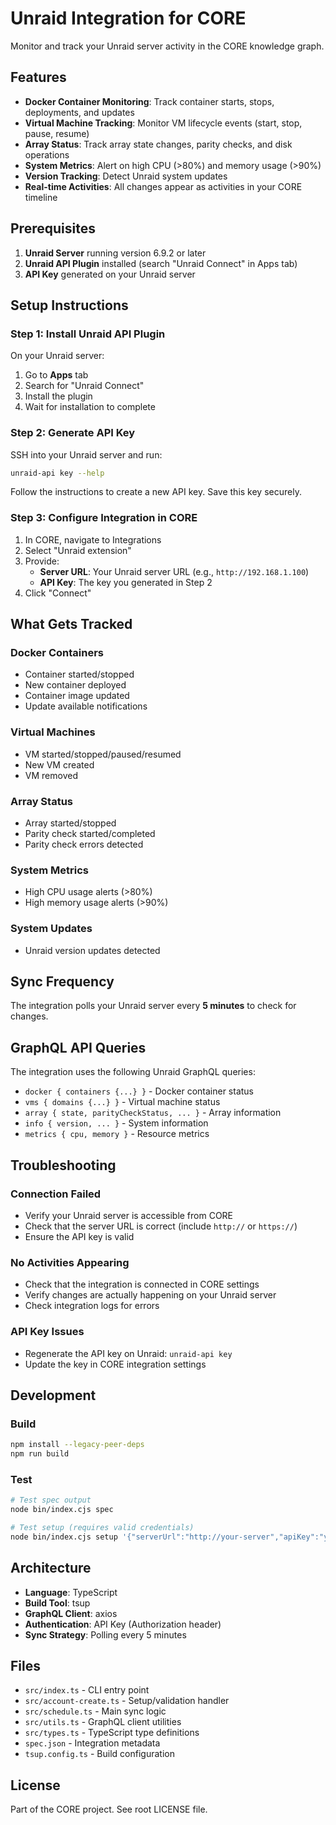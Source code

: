 # Unraid Integration for CORE

Monitor and track your Unraid server activity in the CORE knowledge graph.

## Features

- **Docker Container Monitoring**: Track container starts, stops, deployments, and updates
- **Virtual Machine Tracking**: Monitor VM lifecycle events (start, stop, pause, resume)
- **Array Status**: Track array state changes, parity checks, and disk operations
- **System Metrics**: Alert on high CPU (>80%) and memory usage (>90%)
- **Version Tracking**: Detect Unraid system updates
- **Real-time Activities**: All changes appear as activities in your CORE timeline

## Prerequisites

1. **Unraid Server** running version 6.9.2 or later
2. **Unraid API Plugin** installed (search "Unraid Connect" in Apps tab)
3. **API Key** generated on your Unraid server

## Setup Instructions

### Step 1: Install Unraid API Plugin

On your Unraid server:
1. Go to **Apps** tab
2. Search for "Unraid Connect"
3. Install the plugin
4. Wait for installation to complete

### Step 2: Generate API Key

SSH into your Unraid server and run:

```bash
unraid-api key --help
```

Follow the instructions to create a new API key. Save this key securely.

### Step 3: Configure Integration in CORE

1. In CORE, navigate to Integrations
2. Select "Unraid extension"
3. Provide:
   - **Server URL**: Your Unraid server URL (e.g., `http://192.168.1.100`)
   - **API Key**: The key you generated in Step 2
4. Click "Connect"

## What Gets Tracked

### Docker Containers
- Container started/stopped
- New container deployed
- Container image updated
- Update available notifications

### Virtual Machines
- VM started/stopped/paused/resumed
- New VM created
- VM removed

### Array Status
- Array started/stopped
- Parity check started/completed
- Parity check errors detected

### System Metrics
- High CPU usage alerts (>80%)
- High memory usage alerts (>90%)

### System Updates
- Unraid version updates detected

## Sync Frequency

The integration polls your Unraid server every **5 minutes** to check for changes.

## GraphQL API Queries

The integration uses the following Unraid GraphQL queries:

- `docker { containers {...} }` - Docker container status
- `vms { domains {...} }` - Virtual machine status
- `array { state, parityCheckStatus, ... }` - Array information
- `info { version, ... }` - System information
- `metrics { cpu, memory }` - Resource metrics

## Troubleshooting

### Connection Failed
- Verify your Unraid server is accessible from CORE
- Check that the server URL is correct (include `http://` or `https://`)
- Ensure the API key is valid

### No Activities Appearing
- Check that the integration is connected in CORE settings
- Verify changes are actually happening on your Unraid server
- Check integration logs for errors

### API Key Issues
- Regenerate the API key on Unraid: `unraid-api key`
- Update the key in CORE integration settings

## Development

### Build

```bash
npm install --legacy-peer-deps
npm run build
```

### Test

```bash
# Test spec output
node bin/index.cjs spec

# Test setup (requires valid credentials)
node bin/index.cjs setup '{"serverUrl":"http://your-server","apiKey":"your-key"}'
```

## Architecture

- **Language**: TypeScript
- **Build Tool**: tsup
- **GraphQL Client**: axios
- **Authentication**: API Key (Authorization header)
- **Sync Strategy**: Polling every 5 minutes

## Files

- `src/index.ts` - CLI entry point
- `src/account-create.ts` - Setup/validation handler
- `src/schedule.ts` - Main sync logic
- `src/utils.ts` - GraphQL client utilities
- `src/types.ts` - TypeScript type definitions
- `spec.json` - Integration metadata
- `tsup.config.ts` - Build configuration

## License

Part of the CORE project. See root LICENSE file.
